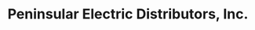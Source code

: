 ---
title: "Peninsular Electric Distributors, Inc."
url: /west-palm-beach/peninsular-electric-distributors-inc/
shop: radiotechnics
---